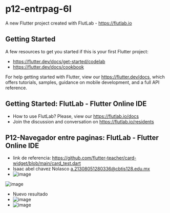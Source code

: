 # p12-entrpag-6I

A new Flutter project created with FlutLab - https://flutlab.io

## Getting Started

A few resources to get you started if this is your first Flutter project:

- https://flutter.dev/docs/get-started/codelab
- https://flutter.dev/docs/cookbook

For help getting started with Flutter, view our
https://flutter.dev/docs, which offers tutorials,
samples, guidance on mobile development, and a full API reference.

## Getting Started: FlutLab - Flutter Online IDE

- How to use FlutLab? Please, view our https://flutlab.io/docs
- Join the discussion and conversation on https://flutlab.io/residents

## P12-Navegador entre paginas: FlutLab - Flutter Online IDE

- link de referencia: https://github.com/flutter-teacher/card-widget/blob/main/card_test.dart
- Isaac abel chavez Nolasco a.21308051280336@cbtis128.edu.mx
- ![image](https://github.com/isaacChavezzz/p12-navegadorpag-6I/assets/143744084/fab418be-cfcd-48dd-84db-4eb76f924019)

![image](https://github.com/isaacChavezzz/p12-navegadorpag-6I/assets/143744084/e8d7243d-48d9-4fa0-aba0-0ffbfcc517d6)

- Nuevo resultado
- ![image](https://github.com/isaacChavezzz/p12-navegadorpag-6I/assets/143744084/8417739c-9315-487c-9b4c-483073142654)
- ![image](https://github.com/isaacChavezzz/p12-navegadorpag-6I/assets/143744084/716a887e-d498-4c83-895d-c6740bce3e71)


